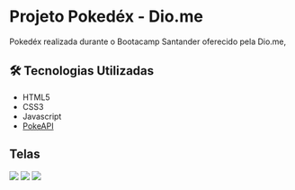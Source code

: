# Projeto Pokedéx - Dio.me
Pokedéx realizada durante o Bootacamp Santander oferecido pela Dio.me,

## 🛠 Tecnologias Utilizadas
* HTML5
* CSS3
* Javascript
* [PokeAPI](https://pokeapi.co/api/v2/)


## Telas

<img src="https://prnt.sc/LYhPrCwsTAcC"/>
<img src="https://prnt.sc/ty5vQ6aG_AiG"/>
<img src="https://prnt.sc/agzf6pafDpJA"/>